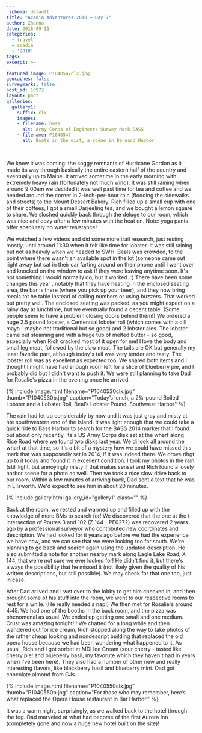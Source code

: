 ```yaml
---
_schema: default
title: "Acadia Adventures 2018 – Day 7"
author: Zhanna
date: 2018-09-11
categories:
  - travel
  - acadia
  - '2018' 
tags:
excerpt: >-
  
featured_image: P1040547clx.jpg
geocaches: false
surveymarks: false
post_id: 10972
layout: post
galleries:
  gallery1:
    suffix: clx
    images:
    - filename: bass 
      alt: Army Corps of Engineers Survey Mark BASS         
    - filename: P1040547
      alt: Boats in the mist, a scene in Bernard Harbor          
                                                                         
---
```


We knew it was coming: the soggy remnants of Hurricane Gordon as it made its way through basically the entire eastern half of the country and eventually up to Maine. It arrived sometime in the early morning with extremely heavy rain (fortunately not much wind). It was still raining when around 9:00am we decided it was well past time for tea and coffee and we headed around the corner in 2-inch-per-hour rain (flooding the sidewalks and streets) to the Mount Dessert Bakery. Rich filled up a small cup with one of their coffees, I got a small Darjeeling tea, and we bought a lemon square to share. We sloshed quickly back through the deluge to our room, which was nice and cozy after a few minutes with the heat on. Note: yoga pants offer absolutely no water resistance! 

We watched a few videos and did some more trail research, just resting mostly, until around 11:30 when it felt like time for lobster. It was still raining but not as heavily when we headed to SWH. Beals was crowded, to the point where there wasn't an available spot in the lot (someone came out right away but sat in their car farting around on their phone until I went over and knocked on the window to ask if they were leaving anytime soon. It's not something I would normally do, but it worked. :) There have been some changes this year , notably that they have heating in the enclosed seating area, the bar is there (where you pick up your beer), and they now bring meals tot he table instead of calling numbers or using buzzers. That worked out pretty well. The enclosed seating was packed, as you might expect on a rainy day at lunchtime, but we eventually found a decent table. (Some people seem to have a problem closing doors behind them!) We ordered a huge 2.5 pound lobster, a Centennial lobster roll (which comes with a dill mayo - maybe not traditional but so good) and 2 lobster ales. The lobster came out steaming and with a huge tub of melted butter - so good, especially when Rich cracked most of it open for me! I love the body and small leg meat, followed by the claw meat. The tails are OK but generally my least favorite part, although today's tail was very tender and tasty. The lobster roll was as excellent as expected too. We shared both items and I thought I might have had enough room left for a slice of blueberry pie, and I probably did but I didn't want to push it. We were still planning to take Dad for Rosalie's pizza in the evening once he arrived.

{% include image.html filename="P1040530clx.jpg" thumb="P1040530b.jpg" caption="Today’s lunch, a 2¾-pound Boiled Lobster and a Lobster Roll, Beal’s Lobster Pound, Southwest Harbor" %}

The rain had let up considerably by now and it was just gray and misty at hte southwestern end of the island. It was light enough that we could take a quick ride to Bass Harbor to search for the BASS 2014 marker that I found out about only recently. Its a US Army Corps disk set at the wharf along Rice Road where we found two disks last year. We di look all around the wharf at that time, so it's a bit of a mystery how we could have missed this mark that was supposedly set in 2014, if it was indeed there.  We drove rihgt up to it today and found it in excellent condition. I took my photos in the rain (still light, but annoyingly misty if that makes sense) and Rich found a lovely harbor scene for a photo as well. Then we took a nice slow drive back to our room. Within a few minutes of arriving back, Dad sent a text that he was in Ellsworth. We'd expect to see him in about 20 minutes.

{% include gallery.html gallery_id="gallery1" class="" %}

Back at the room, we rested and warmed up and filled up with the knowledge of more BMs to search for! We discovered that the one at the t-intersection of Routes 3 and 102 (Z 144 - PE0272) was recovered 2 years ago by a professional surveyor who contributed new coordinates and description. We had looked for it years ago before we had the experience we have now, and we can see that we were looking too far south. We're planning to go back and search again using the updated description. He also submitted a note for another nearby mark along Eagle Lake Road, X 144, that we're not sure we ever looked for! He didn't find it, but there's always the possibility that he missed it (not likely given the quality of his written descriptions, but still possible). We may check for that one too, just in case.

After Dad ariived and I wet over to the lobby to get him checked in, and then brought some of his stuff into the room, we went to our respective rooms to rest for a while. (He really needed a nap!) We then met for Rosalie's around 4:45. We had one of the booths in the back room, and the pizza was phenomenal as usual. We ended up getting one small and one medium. Crust was amazing tonight!!!  We chatted for a long while and then wandered out for ice cream, Rich stopped along the way to take photos of the rather cheap looking and nondescript building that replaced the old opera house because we had been wondering what happened to it. As usual, Rich and I got sorbet at MDI Ice Cream (sour cherry - tasted like cherry pie! and blueberry basil, my favorute which they haven't had in years when I've been here). They also had a number of other new and really interesting flavors, like blackberry basil and blueberry mint. Dad got chocolate almond from CJs.

{% include image.html filename="P1040550clx.jpg" thumb="P1040550b.jpg" caption="For those who may remember, here’s what replaced the Opera House restaurant in Bar Harbor." %}

It was a warm night, surprisingly, as we walked back to the hotel through the fog. Dad marveled at what had become of the first Aurora Inn (completely gone and now a huge new hotel built on the site)!